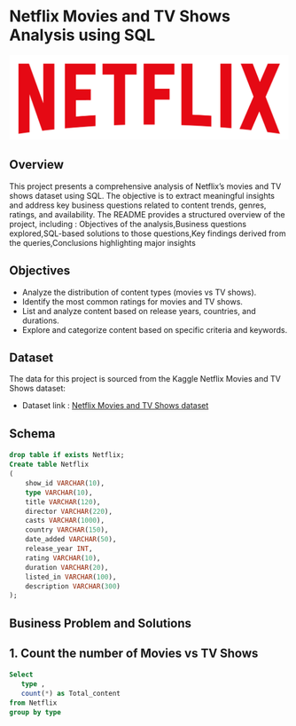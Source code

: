 # Netflix Movies and TV Shows Analysis using SQL


![Netflix logo](https://github.com/ChitraSatyaLahariPatnala/Netflix_Analysis_SQL_Project/blob/main/logo.png)

## Overview

This project presents a comprehensive analysis of Netflix’s movies and TV shows dataset using SQL. The objective is to extract meaningful insights and address key business questions related to content trends, genres, ratings, and availability. The README provides a structured overview of the project, including : Objectives of the analysis,Business questions explored,SQL-based solutions to those questions,Key findings derived from the queries,Conclusions highlighting major insights

## Objectives

- Analyze the distribution of content types (movies vs TV shows). 
- Identify the most common ratings for movies and TV shows. 
- List and analyze content based on release years, countries, and durations. 
- Explore and categorize content based on specific criteria and keywords.

## Dataset

The data for this project is sourced from the Kaggle Netflix Movies and TV Shows dataset:
- Dataset link : [Netflix Movies and TV Shows dataset](https://www.kaggle.com/datasets/shivamb/netflix-shows?resource=download)

## Schema

```sql
drop table if exists Netflix;
Create table Netflix
(
	show_id VARCHAR(10),
	type VARCHAR(10),
	title VARCHAR(120),
	director VARCHAR(220),
	casts VARCHAR(1000),
	country	VARCHAR(150),
	date_added VARCHAR(50),
	release_year INT,
	rating VARCHAR(10),
	duration VARCHAR(20),	
	listed_in VARCHAR(100),
	description VARCHAR(300)
);
```

## Business Problem and Solutions

## 1. Count the number of Movies vs TV Shows

```sql
Select 
   type ,
   count(*) as Total_content
from Netflix
group by type
```

